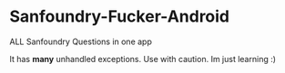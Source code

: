 # Sanfoundry-Fucker-Android
ALL Sanfoundry Questions in one app

It has **many** unhandled exceptions.
Use with caution.
Im just learning :)
